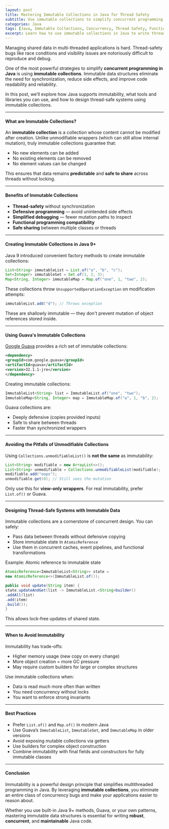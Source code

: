 ```yaml
---
layout: post
title: Mastering Immutable Collections in Java for Thread Safety
subtitle: Use immutable collections to simplify concurrent programming and write safer Java code
categories: Java
tags: [Java, Immutable Collections, Concurrency, Thread Safety, Functional Programming]
excerpt: Learn how to use immutable collections in Java to write thread-safe and predictable code. Explore built-in tools from Java 9+, Guava, and functional techniques that reduce concurrency bugs.
---
```




Managing shared data in multi-threaded applications is hard. Thread-safety bugs like race conditions and visibility issues are notoriously difficult to reproduce and debug.

One of the most powerful strategies to simplify **concurrent programming in Java** is using **immutable collections**. Immutable data structures eliminate the need for synchronization, reduce side effects, and improve code readability and reliability.

In this post, we’ll explore how Java supports immutability, what tools and libraries you can use, and how to design thread-safe systems using immutable collections.

---

#### What are Immutable Collections?

An **immutable collection** is a collection whose content cannot be modified after creation. Unlike unmodifiable wrappers (which can still allow internal mutation), truly immutable collections guarantee that:

- No new elements can be added
- No existing elements can be removed
- No element values can be changed

This ensures that data remains **predictable** and **safe to share** across threads without locking.

---

#### Benefits of Immutable Collections

- **Thread-safety** without synchronization
- **Defensive programming** — avoid unintended side effects
- **Simplified debugging** — fewer mutation paths to inspect
- **Functional programming compatibility**
- **Safe sharing** between multiple classes or threads

---

#### Creating Immutable Collections in Java 9+

Java 9 introduced convenient factory methods to create immutable collections:

```java
List<String> immutableList = List.of("a", "b", "c");
Set<Integer> immutableSet = Set.of(1, 2, 3);
Map<String, Integer> immutableMap = Map.of("one", 1, "two", 2);
```

These collections throw `UnsupportedOperationException` on modification attempts:

```java
immutableList.add("d"); // Throws exception
```

These are shallowly immutable — they don't prevent mutation of object references stored inside.

---

#### Using Guava's Immutable Collections

[Google Guava](https://github.com/google/guava) provides a rich set of immutable collections:

```xml
<dependency>
<groupId>com.google.guava</groupId>
<artifactId>guava</artifactId>
<version>32.1.1-jre</version>
</dependency>
```

Creating immutable collections:

```java
ImmutableList<String> list = ImmutableList.of("one", "two");
ImmutableMap<String, Integer> map = ImmutableMap.of("a", 1, "b", 2);
```

Guava collections are:
- Deeply defensive (copies provided inputs)
- Safe to share between threads
- Faster than synchronized wrappers

---

#### Avoiding the Pitfalls of Unmodifiable Collections

Using `Collections.unmodifiableList()` is **not the same** as immutability:

```java
List<String> modifiable = new ArrayList<>();
List<String> unmodifiable = Collections.unmodifiableList(modifiable);
modifiable.add("oops");
unmodifiable.get(0); // Still sees the mutation
```

Only use this for **view-only wrappers**. For real immutability, prefer `List.of()` or Guava.

---

#### Designing Thread-Safe Systems with Immutable Data

Immutable collections are a cornerstone of concurrent design. You can safely:
- Pass data between threads without defensive copying
- Store immutable state in `AtomicReference`
- Use them in concurrent caches, event pipelines, and functional transformations

Example: Atomic reference to immutable state

```java
AtomicReference<ImmutableList<String>> state =
new AtomicReference<>(ImmutableList.of());

public void update(String item) {
state.updateAndGet(list -> ImmutableList.<String>builder()
.addAll(list)
.add(item)
.build());
}
```

This allows lock-free updates of shared state.

---

#### When to Avoid Immutability

Immutability has trade-offs:
- Higher memory usage (new copy on every change)
- More object creation = more GC pressure
- May require custom builders for large or complex structures

Use immutable collections when:
- Data is read much more often than written
- You need concurrency without locks
- You want to enforce strong invariants

---

#### Best Practices

- Prefer `List.of()` and `Map.of()` in modern Java
- Use Guava’s `ImmutableList`, `ImmutableSet`, and `ImmutableMap` in older versions
- Avoid exposing mutable collections via getters
- Use builders for complex object construction
- Combine immutability with final fields and constructors for fully immutable classes

---

#### Conclusion

Immutability is a powerful design principle that simplifies multithreaded programming in Java. By leveraging **immutable collections**, you eliminate an entire class of concurrency bugs and make your applications easier to reason about.

Whether you use built-in Java 9+ methods, Guava, or your own patterns, mastering immutable data structures is essential for writing **robust**, **concurrent**, and **maintainable** Java code.
